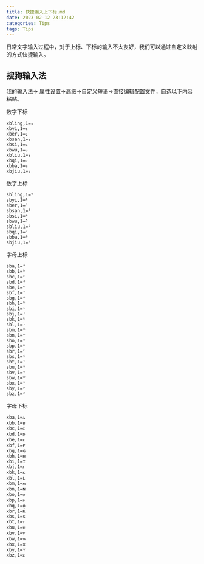 ```yaml
---
title: 快捷输入上下标.md
date: 2023-02-12 23:12:42
categories: Tips
tags: Tips
---
```


日常文字输入过程中，对于上标、下标的输入不太友好，我们可以通过自定义映射的方式快捷输入。

## 搜狗输入法

我的输入法→ 属性设置→高级→自定义短语→直接编辑配置文件，自选以下内容粘贴。

数字下标
```
xbling,1=₀
xbyi,1=₁
xber,1=₂
xbsan,1=₃
xbsi,1=₄
xbwu,1=₅
xbliu,1=₆
xbqi,1=₇
xbba,1=₈
xbjiu,1=₉
```
数字上标
```
sbling,1=⁰
sbyi,1=¹
sber,1=²
sbsan,1=³
sbsi,1=⁴
sbwu,1=⁵
sbliu,1=⁶
sbqi,1=⁷
sbba,1=⁸
sbjiu,1=⁹
```

字母上标
```
sba,1=ᵃ
sbb,1=ᵇ
sbc,1=ᶜ
sbd,1=ᵈ
sbe,1=ᵉ
sbf,1=ᶠ
sbg,1=ᵍ
sbh,1=ʰ
sbi,1=ⁱ
sbj,1=ʲ
sbk,1=ᵏ
sbl,1=ˡ
sbm,1=ᵐ
sbn,1=ⁿ
sbo,1=ᵒ
sbp,1=ᵖ
sbr,1=ʳ
sbs,1=ˢ
sbt,1=ᵗ
sbu,1=ᵘ
sbv,1=ᵛ
sbw,1=ʷ
sbx,1=ˣ
sby,1=ʸ
sbz,1=ᶻ
```
字母下标
```
xba,1=ᴀ
xbb,1=ʙ
xbc,1=ᴄ
xbd,1=ᴅ
xbe,1=ᴇ
xbf,1=ғ
xbg,1=ɢ
xbh,1=ʜ
xbi,1=ɪ
xbj,1=ᴊ
xbk,1=ᴋ
xbl,1=ʟ
xbm,1=ᴍ
xbn,1=ɴ
xbo,1=ᴏ
xbp,1=ᴘ
xbq,1=ǫ
xbr,1=ʀ
xbs,1=s
xbt,1=ᴛ
xbu,1=ᴜ
xbv,1=ᴠ
xbw,1=ᴡ
xbx,1=x
xby,1=ʏ
xbz,1=ᴢ
```

